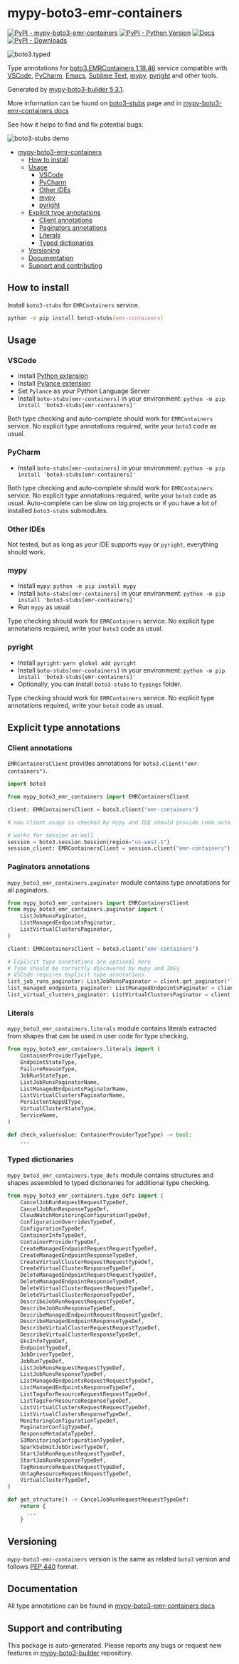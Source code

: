 <a id="mypy-boto3-emr-containers"></a>

# mypy-boto3-emr-containers

[![PyPI - mypy-boto3-emr-containers](https://img.shields.io/pypi/v/mypy-boto3-emr-containers.svg?color=blue)](https://pypi.org/project/mypy-boto3-emr-containers)
[![PyPI - Python Version](https://img.shields.io/pypi/pyversions/mypy-boto3-emr-containers.svg?color=blue)](https://pypi.org/project/mypy-boto3-emr-containers)
[![Docs](https://img.shields.io/readthedocs/mypy-boto3-builder.svg?color=blue)](https://mypy-boto3-builder.readthedocs.io/)
[![PyPI - Downloads](https://img.shields.io/pypi/dw/mypy-boto3-emr-containers?color=blue)](https://pypistats.org/packages/mypy-boto3-emr-containers)

![boto3.typed](https://github.com/vemel/mypy_boto3_builder/raw/master/logo.png)

Type annotations for
[boto3.EMRContainers 1.18.46](https://boto3.amazonaws.com/v1/documentation/api/1.18.46/reference/services/emr-containers.html#EMRContainers)
service compatible with [VSCode](https://code.visualstudio.com/),
[PyCharm](https://www.jetbrains.com/pycharm/),
[Emacs](https://www.gnu.org/software/emacs/),
[Sublime Text](https://www.sublimetext.com/),
[mypy](https://github.com/python/mypy),
[pyright](https://github.com/microsoft/pyright) and other tools.

Generated by
[mypy-boto3-builder 5.3.1](https://github.com/vemel/mypy_boto3_builder).

More information can be found on
[boto3-stubs](https://pypi.org/project/boto3-stubs/) page and in
[mypy-boto3-emr-containers docs](https://vemel.github.io/boto3_stubs_docs/mypy_boto3_emr_containers/)

See how it helps to find and fix potential bugs:

![boto3-stubs demo](https://github.com/vemel/mypy_boto3_builder/raw/master/demo.gif)

- [mypy-boto3-emr-containers](#mypy-boto3-emr-containers)
  - [How to install](#how-to-install)
  - [Usage](#usage)
    - [VSCode](#vscode)
    - [PyCharm](#pycharm)
    - [Other IDEs](#other-ides)
    - [mypy](#mypy)
    - [pyright](#pyright)
  - [Explicit type annotations](#explicit-type-annotations)
    - [Client annotations](#client-annotations)
    - [Paginators annotations](#paginators-annotations)
    - [Literals](#literals)
    - [Typed dictionaries](#typed-dictionaries)
  - [Versioning](#versioning)
  - [Documentation](#documentation)
  - [Support and contributing](#support-and-contributing)

<a id="how-to-install"></a>

## How to install

Install `boto3-stubs` for `EMRContainers` service.

```bash
python -m pip install boto3-stubs[emr-containers]
```

<a id="usage"></a>

## Usage

<a id="vscode"></a>

### VSCode

- Install
  [Python extension](https://marketplace.visualstudio.com/items?itemName=ms-python.python)
- Install
  [Pylance extension](https://marketplace.visualstudio.com/items?itemName=ms-python.vscode-pylance)
- Set `Pylance` as your Python Language Server
- Install `boto-stubs[emr-containers]` in your environment:
  `python -m pip install 'boto3-stubs[emr-containers]'`

Both type checking and auto-complete should work for `EMRContainers` service.
No explicit type annotations required, write your `boto3` code as usual.

<a id="pycharm"></a>

### PyCharm

- Install `boto-stubs[emr-containers]` in your environment:
  `python -m pip install 'boto3-stubs[emr-containers]'`

Both type checking and auto-complete should work for `EMRContainers` service.
No explicit type annotations required, write your `boto3` code as usual.
Auto-complete can be slow on big projects or if you have a lot of installed
`boto3-stubs` submodules.

<a id="other-ides"></a>

### Other IDEs

Not tested, but as long as your IDE supports `mypy` or `pyright`, everything
should work.

<a id="mypy"></a>

### mypy

- Install `mypy`: `python -m pip install mypy`
- Install `boto-stubs[emr-containers]` in your environment:
  `python -m pip install 'boto3-stubs[emr-containers]'`
- Run `mypy` as usual

Type checking should work for `EMRContainers` service. No explicit type
annotations required, write your `boto3` code as usual.

<a id="pyright"></a>

### pyright

- Install `pyright`: `yarn global add pyright`
- Install `boto-stubs[emr-containers]` in your environment:
  `python -m pip install 'boto3-stubs[emr-containers]'`
- Optionally, you can install `boto3-stubs` to `typings` folder.

Type checking should work for `EMRContainers` service. No explicit type
annotations required, write your `boto3` code as usual.

<a id="explicit-type-annotations"></a>

## Explicit type annotations

<a id="client-annotations"></a>

### Client annotations

`EMRContainersClient` provides annotations for
`boto3.client("emr-containers")`.

```python
import boto3

from mypy_boto3_emr_containers import EMRContainersClient

client: EMRContainersClient = boto3.client("emr-containers")

# now client usage is checked by mypy and IDE should provide code auto-complete

# works for session as well
session = boto3.session.Session(region="us-west-1")
session_client: EMRContainersClient = session.client("emr-containers")
```

<a id="paginators-annotations"></a>

### Paginators annotations

`mypy_boto3_emr_containers.paginator` module contains type annotations for all
paginators.

```python
from mypy_boto3_emr_containers import EMRContainersClient
from mypy_boto3_emr_containers.paginator import (
    ListJobRunsPaginator,
    ListManagedEndpointsPaginator,
    ListVirtualClustersPaginator,
)

client: EMRContainersClient = boto3.client("emr-containers")

# Explicit type annotations are optional here
# Type should be correctly discovered by mypy and IDEs
# VSCode requires explicit type annotations
list_job_runs_paginator: ListJobRunsPaginator = client.get_paginator("list_job_runs")
list_managed_endpoints_paginator: ListManagedEndpointsPaginator = client.get_paginator("list_managed_endpoints")
list_virtual_clusters_paginator: ListVirtualClustersPaginator = client.get_paginator("list_virtual_clusters")
```

<a id="literals"></a>

### Literals

`mypy_boto3_emr_containers.literals` module contains literals extracted from
shapes that can be used in user code for type checking.

```python
from mypy_boto3_emr_containers.literals import (
    ContainerProviderTypeType,
    EndpointStateType,
    FailureReasonType,
    JobRunStateType,
    ListJobRunsPaginatorName,
    ListManagedEndpointsPaginatorName,
    ListVirtualClustersPaginatorName,
    PersistentAppUIType,
    VirtualClusterStateType,
    ServiceName,
)

def check_value(value: ContainerProviderTypeType) -> bool:
    ...
```

<a id="typed-dictionaries"></a>

### Typed dictionaries

`mypy_boto3_emr_containers.type_defs` module contains structures and shapes
assembled to typed dictionaries for additional type checking.

```python
from mypy_boto3_emr_containers.type_defs import (
    CancelJobRunRequestRequestTypeDef,
    CancelJobRunResponseTypeDef,
    CloudWatchMonitoringConfigurationTypeDef,
    ConfigurationOverridesTypeDef,
    ConfigurationTypeDef,
    ContainerInfoTypeDef,
    ContainerProviderTypeDef,
    CreateManagedEndpointRequestRequestTypeDef,
    CreateManagedEndpointResponseTypeDef,
    CreateVirtualClusterRequestRequestTypeDef,
    CreateVirtualClusterResponseTypeDef,
    DeleteManagedEndpointRequestRequestTypeDef,
    DeleteManagedEndpointResponseTypeDef,
    DeleteVirtualClusterRequestRequestTypeDef,
    DeleteVirtualClusterResponseTypeDef,
    DescribeJobRunRequestRequestTypeDef,
    DescribeJobRunResponseTypeDef,
    DescribeManagedEndpointRequestRequestTypeDef,
    DescribeManagedEndpointResponseTypeDef,
    DescribeVirtualClusterRequestRequestTypeDef,
    DescribeVirtualClusterResponseTypeDef,
    EksInfoTypeDef,
    EndpointTypeDef,
    JobDriverTypeDef,
    JobRunTypeDef,
    ListJobRunsRequestRequestTypeDef,
    ListJobRunsResponseTypeDef,
    ListManagedEndpointsRequestRequestTypeDef,
    ListManagedEndpointsResponseTypeDef,
    ListTagsForResourceRequestRequestTypeDef,
    ListTagsForResourceResponseTypeDef,
    ListVirtualClustersRequestRequestTypeDef,
    ListVirtualClustersResponseTypeDef,
    MonitoringConfigurationTypeDef,
    PaginatorConfigTypeDef,
    ResponseMetadataTypeDef,
    S3MonitoringConfigurationTypeDef,
    SparkSubmitJobDriverTypeDef,
    StartJobRunRequestRequestTypeDef,
    StartJobRunResponseTypeDef,
    TagResourceRequestRequestTypeDef,
    UntagResourceRequestRequestTypeDef,
    VirtualClusterTypeDef,
)

def get_structure() -> CancelJobRunRequestRequestTypeDef:
    return {
      ...
    }
```

<a id="versioning"></a>

## Versioning

`mypy-boto3-emr-containers` version is the same as related `boto3` version and
follows [PEP 440](https://www.python.org/dev/peps/pep-0440/) format.

<a id="documentation"></a>

## Documentation

All type annotations can be found in
[mypy-boto3-emr-containers docs](https://vemel.github.io/boto3_stubs_docs/mypy_boto3_emr_containers/)

<a id="support-and-contributing"></a>

## Support and contributing

This package is auto-generated. Please reports any bugs or request new features
in [mypy-boto3-builder](https://github.com/vemel/mypy_boto3_builder/issues/)
repository.
